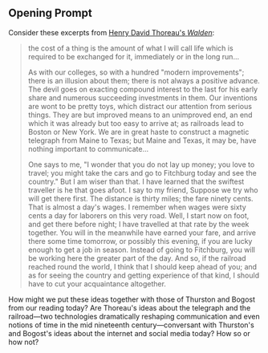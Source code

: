 ## Opening Prompt

Consider these excerpts from [Henry David Thoreau's *Walden*](https://www.gutenberg.org/files/205/205-h/205-h.htm):

> the cost of a thing is the amount of what I will call life which is required to be exchanged for it, immediately or in the long run...
>
> As with our colleges, so with a hundred "modern improvements"; there is an illusion about them; there is not always a positive advance. The devil goes on exacting compound interest to the last for his early share and numerous succeeding investments in them. Our inventions are wont to be pretty toys, which distract our attention from serious things. They are but improved means to an unimproved end, an end which it was already but too easy to arrive at; as railroads lead to Boston or New York. We are in great haste to construct a magnetic telegraph from Maine to Texas; but Maine and Texas, it may be, have nothing important to communicate...
> 
> One says to me, "I wonder that you do not lay up money; you love to travel; you might take the cars and go to Fitchburg today and see the country." But I am wiser than that. I have learned that the swiftest traveller is he that goes afoot. I say to my friend, Suppose we try who will get there first. The distance is thirty miles; the fare ninety cents. That is almost a day's wages. I remember when wages were sixty cents a day for laborers on this very road. Well, I start now on foot, and get there before night; I have travelled at that rate by the week together. You will in the meanwhile have earned your fare, and arrive there some time tomorrow, or possibly this evening, if you are lucky enough to get a job in season. Instead of going to Fitchburg, you will be working here the greater part of the day. And so, if the railroad reached round the world, I think that I should keep ahead of you; and as for seeing the country and getting experience of that kind, I should have to cut your acquaintance altogether.

How might we put these ideas together with those of Thurston and Bogost from our reading today? Are Thoreau's ideas about the telegraph and the railroad—two technologies dramatically reshaping communication and even notions of time in the mid nineteenth century—conversant with Thurston's and Bogost's ideas about the internet and social media today? How so or how not?